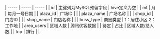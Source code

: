 | ----- | ----- | -----  |
| id | 主键列为MySQL预留字段 | hive定义为空  |
| mt | 月 | 每月一号日期  |
| plaza_id | 广场ID |   |
| plaza_name | 广场名称 |   |
| shop_id | 门店ID |   |
| shop_name | 门店名称 |   |
| buss_type | 商圈类型 | 1：居住小区 2：工作地  |
| area_users | 区域人数 | 腾讯优客数据  |
| 待定 | 占比 | 区域人数/总人数  |
| top | 排行 |   |
